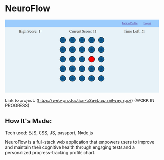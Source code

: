 # NeuroFlow

![Thumbnail](public/css/img/thumbnail.png)

Link to project: (https://web-production-b2aeb.up.railway.app/) (WORK IN PROGRESS)


## How It's Made:
Tech used: EJS, CSS, JS, passport, Node.js

NeuroFlow is a full-stack web application that empowers users to improve and maintain their cognitive health through engaging tests and a personalized progress-tracking profile chart.




